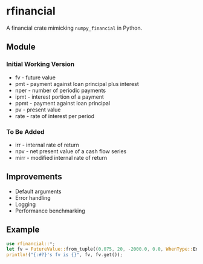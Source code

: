 # rfinancial

A financial crate mimicking `numpy_financial` in Python.

## Module

### Initial Working Version

* fv - future value
* pmt - payment against loan principal plus interest
* nper - number of periodic payments
* ipmt - interest portion of a payment
* ppmt - payment against loan principal
* pv - present value
* rate - rate of interest per period

### To Be Added

* irr - internal rate of return
* npv - net present value of a cash flow series
* mirr - modified internal rate of return

## Improvements

* Default arguments
* Error handling
* Logging
* Performance benchmarking

## Example

```rust
use rfinancial::*;
let fv = FutureValue::from_tuple((0.075, 20, -2000.0, 0.0, WhenType::End));
println!("{:#?}'s fv is {}", fv, fv.get());
```
